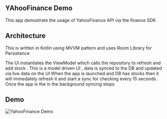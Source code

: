 

## YAhooFinance Demo

This app demostrate the usage of YahooFinance API via the finance SDK

## Architecture

This is written in Kotlin using MVVM pattern and uses Room Library for Persistance 

The UI instantiates the ViewModel which calls the repository to refresh and add stock .
This is a model driven UI , data is synced to the DB and updated via live data on the UI
When the app is launched and DB has stocks then it will immedately refresh it and start a sync 
for checking every 15 seconds .
Once the app is the in the background syncing stops 



## Demo

![YahooFinance Demo](demo/demo.gif)
